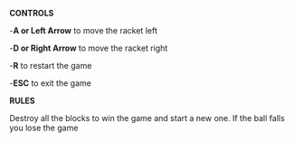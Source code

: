 **CONTROLS**

-**A or Left Arrow** to move the racket left

-**D or Right Arrow** to move the racket right

-**R** to restart the game

-**ESC** to exit the game

**RULES**

Destroy all the blocks to win the game and start a new one. If the ball falls you lose the game
